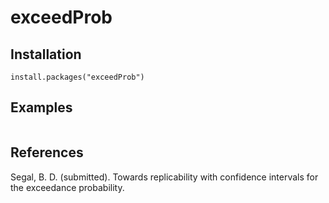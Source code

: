 # exceedProb



## Installation

```{r}
install.packages("exceedProb")
```

## Examples

```{r}

```

## References

Segal, B. D. (submitted). Towards replicability with confidence intervals for the exceedance probability.
